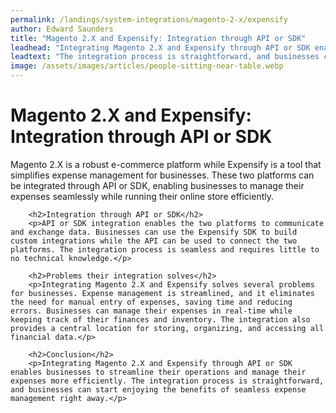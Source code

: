 ```yaml
---
permalink: /landings/system-integrations/magento-2-x/expensify
author: Edward Saunders
title: "Magento 2.X and Expensify: Integration through API or SDK"
leadhead: "Integrating Magento 2.X and Expensify through API or SDK enables businesses to streamline their operations and manage their expenses more efficiently"
leadtext: "The integration process is straightforward, and businesses can start enjoying the benefits of seamless expense management right away."
image: /assets/images/articles/people-sitting-near-table.webp
---
```

<div class="arttext">        <h1>Magento 2.X and Expensify: Integration through API or SDK</h1>
        <p>Magento 2.X is a robust e-commerce platform while Expensify is a tool that simplifies expense management for businesses. These two platforms can be integrated through API or SDK, enabling businesses to manage their expenses seamlessly while running their online store efficiently.</p>
        
        <h2>Integration through API or SDK</h2>
        <p>API or SDK integration enables the two platforms to communicate and exchange data. Businesses can use the Expensify SDK to build custom integrations while the API can be used to connect the two platforms. The integration process is seamless and requires little to no technical knowledge.</p>
        
        <h2>Problems their integration solves</h2>
        <p>Integrating Magento 2.X and Expensify solves several problems for businesses. Expense management is streamlined, and it eliminates the need for manual entry of expenses, saving time and reducing errors. Businesses can manage their expenses in real-time while keeping track of their finances and inventory. The integration also provides a central location for storing, organizing, and accessing all financial data.</p>
        
        <h2>Conclusion</h2>
        <p>Integrating Magento 2.X and Expensify through API or SDK enables businesses to streamline their operations and manage their expenses more efficiently. The integration process is straightforward, and businesses can start enjoying the benefits of seamless expense management right away.</p>
</div>